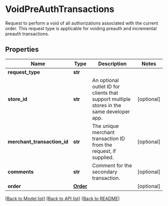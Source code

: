 # VoidPreAuthTransactions

Request to perform a void of all authorizations associated with the current order. This request type is applicable for voiding preauth and incremental preauth transactions.
## Properties
Name | Type | Description | Notes
------------ | ------------- | ------------- | -------------
**request_type** | **str** |  | 
**store_id** | **str** | An optional outlet ID for clients that support multiple stores in the same developer app. | [optional] 
**merchant_transaction_id** | **str** | The unique merchant transaction ID from the request, if supplied. | [optional] 
**comments** | **str** | Comment for the secondary transaction. | [optional] 
**order** | [**Order**](Order.md) |  | [optional] 

[[Back to Model list]](../README.md#documentation-for-models) [[Back to API list]](../README.md#documentation-for-api-endpoints) [[Back to README]](../README.md)


